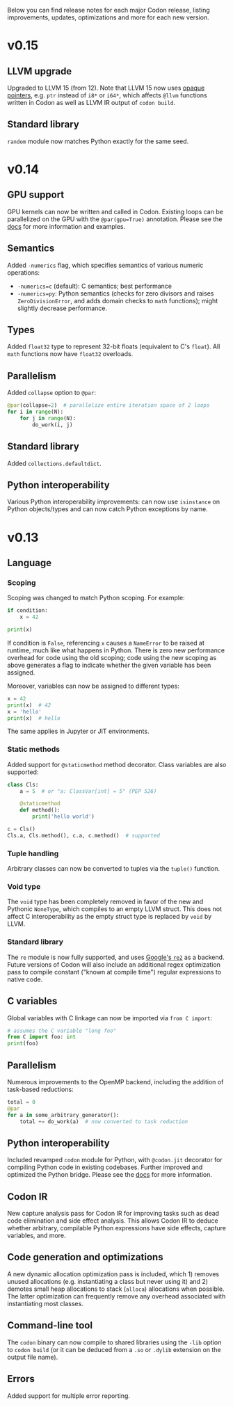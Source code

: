 Below you can find release notes for each major Codon release,
listing improvements, updates, optimizations and more for each
new version.

# v0.15

## LLVM upgrade

Upgraded to LLVM 15 (from 12). Note that LLVM 15 now uses
[opaque pointers](https://llvm.org/docs/OpaquePointers.html),
e.g. `ptr` instead of `i8*` or `i64*`, which affects `@llvm`
functions written in Codon as well as LLVM IR output of
`codon build`.

## Standard library

`random` module now matches Python exactly for the same seed.

# v0.14

## GPU support

GPU kernels can now be written and called in Codon. Existing
loops can be parallelized on the GPU with the `@par(gpu=True)`
annotation. Please see the [docs](../advanced/gpu.md) for
more information and examples.

## Semantics

Added `-numerics` flag, which specifies semantics of various
numeric operations:

- `-numerics=c` (default): C semantics; best performance
- `-numerics=py`: Python semantics (checks for zero divisors
  and raises `ZeroDivisionError`, and adds domain checks to `math`
  functions); might slightly decrease performance.

## Types

Added `float32` type to represent 32-bit floats (equivalent to C's
`float`). All `math` functions now have `float32` overloads.

## Parallelism

Added `collapse` option to `@par`:

``` python
@par(collapse=2)  # parallelize entire iteration space of 2 loops
for i in range(N):
    for j in range(N):
        do_work(i, j)
```

## Standard library

Added `collections.defaultdict`.

## Python interoperability

Various Python interoperability improvements: can now use `isinstance`
on Python objects/types and can now catch Python exceptions by name.

# v0.13

## Language

### Scoping

Scoping was changed to match Python scoping. For example:

``` python
if condition:
    x = 42

print(x)
```

If condition is `False`, referencing `x` causes a `NameError`
to be raised at runtime, much like what happens in Python.
There is zero new performance overhead for code using the old
scoping; code using the new scoping as above generates a flag to
indicate whether the given variable has been assigned.

Moreover, variables can now be assigned to different types:

``` python
x = 42
print(x)  # 42
x = 'hello'
print(x)  # hello
```

The same applies in Jupyter or JIT environments.

### Static methods

Added support for `@staticmethod` method decorator.
Class variables are also supported:

``` python
class Cls:
    a = 5  # or "a: ClassVar[int] = 5" (PEP 526)

    @staticmethod
    def method():
        print('hello world')

c = Cls()
Cls.a, Cls.method(), c.a, c.method()  # supported
```

### Tuple handling

Arbitrary classes can now be converted to tuples via the `tuple()`
function.

### Void type

The `void` type has been completely removed in favor of the new
and Pythonic `NoneType`, which compiles to an empty LLVM struct.
This does not affect C interoperability as the empty struct type
is replaced by `void` by LLVM.

### Standard library

The `re` module is now fully supported, and uses
[Google's `re2`](https://github.com/google/re2) as a backend. Future
versions of Codon will also include an additional regex optimization
pass to compile constant ("known at compile time") regular expressions
to native code.

## C variables

Global variables with C linkage can now be imported via `from C import`:

``` python
# assumes the C variable "long foo"
from C import foo: int
print(foo)
```

## Parallelism

Numerous improvements to the OpenMP backend, including the addition
of task-based reductions:

``` python
total = 0
@par
for a in some_arbitrary_generator():
    total += do_work(a)  # now converted to task reduction
```

## Python interoperability

Included revamped `codon` module for Python, with `@codon.jit` decorator
for compiling Python code in existing codebases. Further improved and
optimized the Python bridge. Please see the [docs](../interop/decorator.md)
for more information.

## Codon IR

New capture analysis pass for Codon IR for improving tasks such as dead
code elimination and side effect analysis. This allows Codon IR to deduce
whether arbitrary, compilable Python expressions have side effects, capture
variables, and more.

## Code generation and optimizations

A new dynamic allocation optimization pass is included, which 1)
removes unused allocations (e.g. instantiating a class but never
using it) and 2) demotes small heap allocations to stack (`alloca`)
allocations when possible. The latter optimization can frequently
remove any overhead associated with instantiating most classes.

## Command-line tool

The `codon` binary can now compile to shared libraries using the `-lib`
option to `codon build` (or it can be deduced from a `.so` or `.dylib`
extension on the output file name).

## Errors

Added support for multiple error reporting.
